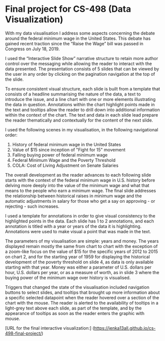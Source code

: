 # Final project for CS-498 (Data Visualization)

With my data visualisation I address some aspects concerning the debate around the federal minimum wage in the United States. This debate has gained recent traction since the “Raise the Wage” bill was passed in Congress on July 18, 2019.

I used the “Interactive Slide Show” narrative structure to retain more author control over the messaging while allowing the reader to interact with the data presented. The presentation consists of 5 slides that can be viewed by the user in any order by clicking on the pagination navigation at the top of the slide.

To ensure consistent visual structure, each slide is built from a template that consists of a headline summarising the nature of the data, a text to introduce the issue, and a line chart with one or more elements illustrating the data in question. Annotations within the chart highlight points made in the text and tooltips allow the reader to drill down into additional information within the context of the chart. The text and data in each slide lead prepare the reader thematically and contextually for the content of the next slide.

I used the following scenes in my visualisation, in the following navigational order:

1. History of federal minimum wage in the United States
2. Value of $15 since inception of "Fight for 15" movement
3. Falling buying power of federal minimum wage
4. Federal Minimum Wage and the Poverty Threshold
5. COLA: Cost of Living Adjustment on Senate Salaries

The overall development as the reader advances to each following slide starts with the context of the federal minimum wage in U.S. history before delving more deeply into the value of the minimum wage and what that means to the people who earn a minimum wage. The final slide addresses the relationship between historical raises in minimum wage and the automatic adjustments in salary for those who get a say on approving - or rejecting - such increases.

I used a template for annotations in order to give visual consistency to the highlighted points in the data. Each slide has 1 to 2 annotations, and each annotation is titled with a year or years of the data it is highlighting. Annotations were used to make visual a point that was made in the text.

The parameters of my visualisation are simple: years and money. The years displayed remain mostly the same from chart to chart with the exception of a zoom-like focus on the value of $15 for the specific years of 2012 to 2015 on chart 2, and for the starting year of 1959 for displaying the historical development of the poverty threshold on slide 4, as data is only available starting with that year. Money was either a parameter of U.S. dollars per hour, U.S. dollars per year, or as a measure of worth, as in slide 3 where the buying power of the minimum wage over history is visualised.

Triggers that changed the state of the visualisation included navigation buttons to select slides, and tooltips that brought up more information about a specific selected datapoint when the reader hovered over a section of the chart with the mouse. The reader is alerted to the availability of tooltips in a light-grey text above each slide, as part of the template, and by the appearance of tooltips as soon as the reader enters the graphic with mouse.

[URL for the final interactive visualization:] (https://jenka13all.github.io/cs-498-final-project/)
